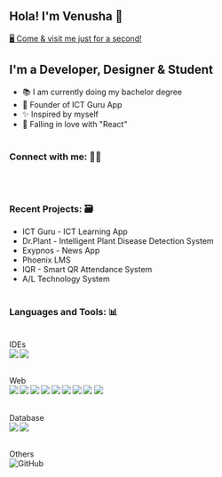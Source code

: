 ## Hola! I'm Venusha 👋 


[  🖥 Come & visit me just for a second!  ](https://venusha.com)

## I'm a Developer, Designer & Student 
- 📚  I am currently doing my bachelor degree 
- 🎈  Founder of ICT Guru App 
- ✨ Inspired by myself
- 💙 Falling in love with "React"
</br></br>
### Connect with me:  🙌🏻 </br>
[<img align="left" alt="" src="https://img.shields.io/badge/Google_chrome-4285F4?style=for-the-badge&logo=Google-chrome&logoColor=white" />][website]
[<img align="left" alt="" src="https://img.shields.io/badge/Facebook-1877F2?style=for-the-badge&logo=facebook&logoColor=white" />][fb]
[<img align="left" alt="" 	src="https://img.shields.io/badge/Twitter-1DA1F2?style=for-the-badge&logo=twitter&logoColor=white" />][twitter]
[<img align="left" alt="" src="https://img.shields.io/badge/LinkedIn-0077B5?style=for-the-badge&logo=linkedin&logoColor=white" />][linkedin]
[<img align="left" alt="" src="https://img.shields.io/badge/Instagram-E4405F?style=for-the-badge&logo=instagram&logoColor=white" />][instagram]



</br></br>
### Recent Projects:  🗃 

- ICT Guru - ICT Learning App 
- Dr.Plant - Intelligent Plant Disease Detection System
- Exypnos - News App 
- Phoenix LMS
- IQR - Smart QR Attendance System 
- A/L Technology System
</br></br>
### Languages and Tools: 📊 
\
IDEs\
<img align="left"  src="https://img.shields.io/badge/Visual_Studio_Code-0078D4?style=for-the-badge&logo=visual%20studio%20code&logoColor=white" />
<img align="left"  src="https://img.shields.io/badge/Visual_Studio-5C2D91?style=for-the-badge&logo=visual%20studio&logoColor=white" /></br> </br>

Web </br> 
<img align="left"  src="https://img.shields.io/badge/HTML5-E34F26?style=for-the-badge&logo=html5&logoColor=white" />
<img align="left"  src="https://img.shields.io/badge/CSS3-1572B6?style=for-the-badge&logo=css3&logoColor=white" />
<img align="left" src="https://img.shields.io/badge/Sass-CC6699?style=for-the-badge&logo=sass&logoColor=white" />
<img align="left" src="https://img.shields.io/badge/JavaScript-323330?style=for-the-badge&logo=javascript&logoColor=F7DF1E" />
<img align="left" src="https://img.shields.io/badge/React-20232A?style=for-the-badge&logo=react&logoColor=61DAFB" />
<img align="left" src="https://img.shields.io/badge/Node.js-339933?style=for-the-badge&logo=nodedotjs&logoColor=white" />
<img align="left"  src="	https://img.shields.io/badge/PHP-777BB4?style=for-the-badge&logo=php&logoColor=white" /> 
<img src="https://img.shields.io/badge/Bootstrap-563D7C?style=for-the-badge&logo=bootstrap&logoColor=white"/>
<img src="https://img.shields.io/badge/Tailwind_CSS-38B2AC?style=for-the-badge&logo=tailwind-css&logoColor=white"/></br> </br>

Database </br>
<img align="left" src="https://img.shields.io/badge/MySQL-005C84?style=for-the-badge&logo=mysql&logoColor=white" />
<img align="left" src="https://img.shields.io/badge/MongoDB-4EA94B?style=for-the-badge&logo=mongodb&logoColor=white" /></br></br>

Others </br>
<img align="left" alt="GitHub" src="https://img.shields.io/badge/GitHub-100000?style=for-the-badge&logo=github&logoColor=white" />


<br />
<br />



[website]: https://venusha.com

[twitter]: https://twitter.com/VenushaDilshan

[instagram]: https://www.instagram.com/venusha_dilshan_/
[linkedin]: https://www.linkedin.com/in/venushadilshan/
[fb]:https://facebook.com/venusha.dilshan
